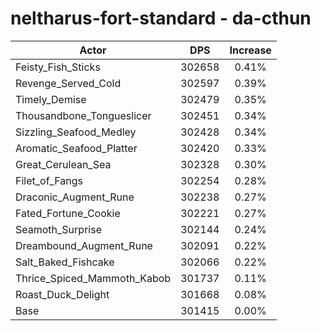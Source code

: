 # neltharus-fort-standard - da-cthun
| Actor | DPS | Increase |
|---|:---:|:---:|
|Feisty_Fish_Sticks|302658|0.41%|
|Revenge_Served_Cold|302597|0.39%|
|Timely_Demise|302479|0.35%|
|Thousandbone_Tongueslicer|302451|0.34%|
|Sizzling_Seafood_Medley|302428|0.34%|
|Aromatic_Seafood_Platter|302420|0.33%|
|Great_Cerulean_Sea|302328|0.30%|
|Filet_of_Fangs|302254|0.28%|
|Draconic_Augment_Rune|302238|0.27%|
|Fated_Fortune_Cookie|302221|0.27%|
|Seamoth_Surprise|302144|0.24%|
|Dreambound_Augment_Rune|302091|0.22%|
|Salt_Baked_Fishcake|302066|0.22%|
|Thrice_Spiced_Mammoth_Kabob|301737|0.11%|
|Roast_Duck_Delight|301668|0.08%|
|Base|301415|0.00%|
